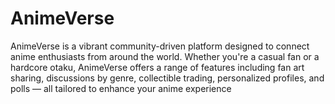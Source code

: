 # AnimeVerse
AnimeVerse is a vibrant community-driven platform designed to connect anime enthusiasts from around the world. Whether you're a casual fan or a hardcore otaku, AnimeVerse offers a range of features including fan art sharing, discussions by genre, collectible trading, personalized profiles, and polls — all tailored to enhance your anime experience
